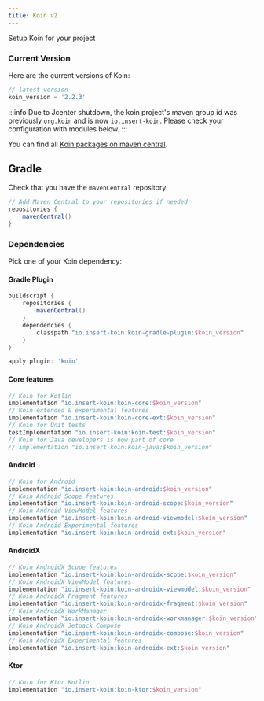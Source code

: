 ```yaml
---
title: Koin v2
---
```


 Setup Koin for your project 

### Current Version

Here are the current versions of Koin:

```groovy
// latest version
koin_version = '2.2.3'
```

:::info
 Due to Jcenter shutdown, the koin project's maven group id was previously `org.koin` and is now `io.insert-koin`. Please check your configuration with modules below.
:::

You can find all [Koin packages on maven central](https://search.maven.org/search?q=io.insert-koin).

## Gradle 


Check that you have the `mavenCentral` repository. 

```groovy
// Add Maven Central to your repositories if needed
repositories {
	mavenCentral()    
}
```

### Dependencies

Pick one of your Koin dependency:

#### Gradle Plugin

```groovy
buildscript {
    repositories {
        mavenCentral()
    }
    dependencies {
        classpath "io.insert-koin:koin-gradle-plugin:$koin_version"
    }
}

apply plugin: 'koin'
```

#### Core features

```groovy
// Koin for Kotlin
implementation "io.insert-koin:koin-core:$koin_version"
// Koin extended & experimental features
implementation "io.insert-koin:koin-core-ext:$koin_version"
// Koin for Unit tests
testImplementation "io.insert-koin:koin-test:$koin_version"
// Koin for Java developers is now part of core
// implementation "io.insert-koin:koin-java:$koin_version"
```

#### Android

```groovy
// Koin for Android
implementation "io.insert-koin:koin-android:$koin_version"
// Koin Android Scope features
implementation "io.insert-koin:koin-android-scope:$koin_version"
// Koin Android ViewModel features
implementation "io.insert-koin:koin-android-viewmodel:$koin_version"
// Koin Android Experimental features
implementation "io.insert-koin:koin-android-ext:$koin_version"
```

#### AndroidX

```groovy
// Koin AndroidX Scope features
implementation "io.insert-koin:koin-androidx-scope:$koin_version"
// Koin AndroidX ViewModel features
implementation "io.insert-koin:koin-androidx-viewmodel:$koin_version"
// Koin AndroidX Fragment features
implementation "io.insert-koin:koin-androidx-fragment:$koin_version"
// Koin AndroidX WorkManager
implementation "io.insert-koin:koin-androidx-workmanager:$koin_version"
// Koin AndroidX Jetpack Compose
implementation "io.insert-koin:koin-androidx-compose:$koin_version"
// Koin AndroidX Experimental features
implementation "io.insert-koin:koin-androidx-ext:$koin_version"
```

#### Ktor

```groovy
// Koin for Ktor Kotlin
implementation "io.insert-koin:koin-ktor:$koin_version"
```